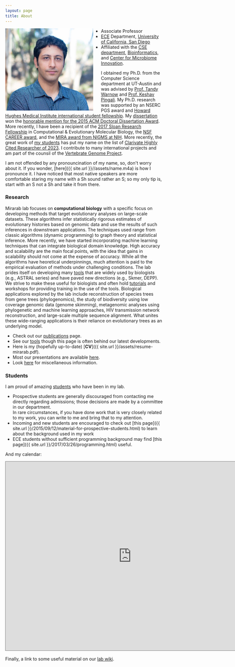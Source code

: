 ```yaml
---
layout: page
title: About
---
```


<img src="assets/02.jpg" width="280" alt="image" align="left" style="padding-right:25px" />

* Associate Professor
* [ECE](http://ece.ucsd.edu) Department, [University of California, San Diego](http://ucsd.edu)
* Affiliated with the [CSE department](http://cse.ucsd.edu/), [Bioinformatics](http://bioinformatics.ucsd.edu/faculty_bisb), and [Center for Microbiome Innovation](http://jacobsschool.ucsd.edu/microbiome/faculty.sfe).

I obtained my Ph.D. from the Computer Science department at UT-Austin and was advised by [Prof. Tandy Warnow](http://tandy.cs.illinois.edu) and [Prof. Keshav Pingali](http://www.cs.utexas.edu/~pingali/). 
My Ph.D. research was supported by an NSERC PGS award and [Howard Hughes Medical Institute international student fellowship](http://www.hhmi.org/news/20120725.html). 
My [dissertation](https://repositories.lib.utexas.edu/bitstream/handle/2152/31377/MIRARABBAYGI-DISSERTATION-2015.pdf) won the [honorable mention for the 2015 ACM Doctoral Dissertation Award](http://www.acm.org/awards/2015-doctoral-dissertation). 
More recently, I have been a recipient of the [2017 Sloan Research Fellowship](https://sloan.org/fellowships/2017-Fellows) in Computational & Evolutionary Molecular Biology, the [NSF CAREER award](https://nsf.gov/awardsearch/showAward?AWD_ID=1845967&HistoricalAwards=false), and the [MIRA award from NIGMS at NIH](https://reporter.nih.gov/search/73g1sqOpP0y0A6uXFguibw/project-details/10275055). More recently, the great work of [my students](students.html) has put my name on the list of [Clarivate Highly Cited Researcher of 2023](https://clarivate.com/highly-cited-researchers/?utm_campaign=EM1_Congrats_Winners_Highly_Cited_Researchers_Retention_AG_Global_2023).
I contribute to many international projects and am part of the counsil of the [Vertebrate Genome Project](https://vertebrategenomesproject.org/who-we-are).

I am not offended by any pronouncination of my name, so, don't worry about it. If you wonder, [here]({{ site.url }}//assets/name.m4a) is how I pronounce it.
I have noticed that most native speakers are more comfortable staring my name with a Sh sound rather an S; so my only tip is, start with an S not a Sh and take it from there. 


### Research

Mirarab lab focuses on **computational biology** with a specific focus on developing methods that target evolutionary analyses on large-scale datasets. 
These algorithms infer statistically rigorous estimates of evolutionary histories based on genomic data and use the results of such inferences in downstream applications.
The techniques used range from classic algorithms (dynamic programming) to graph theory and statistical inference. 
More recently, we have started incorporating machine learning techniques that can integrate biological domain knowledge. 
High accuracy and scalability are the main focal points, with the idea that gains in scalability should not come at the expense of accuracy. 
While all the algorithms have heoretical underpinnings, much attention is paid to the empirical evaluation of methods under challenging conditions. 
The lab prides itself on developing many [tools](software.html) that are widely used by biologists (e.g., ASTRAL series) and have paved new directions (e.g., Skmer, DEPP). 
We strive to make these useful for biologists and often hold [tutorials](http://github.com/smirarab/tutorials/) and workshops for providing training in the use of the tools. 
Biological applications explored by the lab include reconstruction of species trees from gene trees (phylogenomics), the study of biodiversity using low coverage genomic data (genome skimming), metagenomic analyses using phylogenetic and machine learning approaches, HIV transmission network reconstruction, and large-scale multiple sequence alignment. 
What unites these wide-ranging applications is their reliance on evolutionary trees as an underlying model. 

* Check out our [publications](publications.html) page. 
* See our [tools](software.html) though this page is often behind our latest developments. 
* Here is my (hopefully up-to-date) [**CV**]({{ site.url }}/assets/resume-mirarab.pdf).
* Most our presentations are available [here](presentations.html).
* Look  [here](news.html) for miscellaneous information. 

### Students

I am proud of amazing [students](students.html) who have been in my lab.

* Prospective students are generally discouraged from contacting me directly regarding admissions; those decisions are made by a committee in our department.  
  In rare circumstances, if you have done work that is very closely related to my work, you can write to me and bring that to my attention.  
* Incoming and new students are encouraged to check out [this page]({{ site.url }}/2015/09/12/material-for-prospective-students.html) to learn about the background used in my work 
* ECE students without sufficient programming background may find [this page]({{ site.url }}/2017/03/26/programming.html) useful. 

And my calendar:

<iframe src="https://www.google.com/calendar/embed?height=600&amp;wkst=1&amp;bgcolor=%23FFFFFF&amp;src=smirarab%40gmail.com&amp;color=%232952A3&amp;src=en.usa%23holiday%40group.v.calendar.google.com&amp;color=%23125A12&amp;src=smirarabbaygi%40ucsd.edu&amp;color=%13125C12&amp;ctz=America%2FLos_Angeles" style=" border:solid 1px #777 " width="800" height="600" frameborder="1" scrolling="yes"></iframe>

Finally, a link to some useful material on our [lab wiki](https://github.com/mirarablab/wiki).
